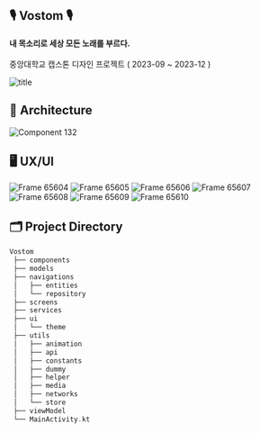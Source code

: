 ## 🎙 Vostom 🎙
<b>내 목소리로 세상 모든 노래를 부르다.</b><br/><br/>
중앙대학교 캡스톤 디자인 프로젝트 ( 2023-09 ~ 2023-12 )

![title](https://github.com/CAU23-Capstone-Design-2/.github/assets/29995267/02f11027-df65-4abe-875c-a2ce391ccd0d)

## 🐲 Architecture 
![Component 132](https://github.com/CAU23-Capstone-Design-2/Android/assets/29995267/4b1a5aa4-a761-49b3-8a14-35f1e0a41c3f)

## 🖥 UX/UI
![Frame 65604](https://github.com/CAU23-Capstone-Design-2/Android/assets/29995267/585c5669-7f35-4088-9890-b607162df53d)
![Frame 65605](https://github.com/CAU23-Capstone-Design-2/Android/assets/29995267/2432ec95-b701-4072-b026-d3ad919b8b5a)
![Frame 65606](https://github.com/CAU23-Capstone-Design-2/Android/assets/29995267/e3aff134-dc5b-4816-8460-4127b5144bcb)
![Frame 65607](https://github.com/CAU23-Capstone-Design-2/Android/assets/29995267/cdf9d8e1-1b20-484e-ae27-e3c7f782e5cd)
![Frame 65608](https://github.com/CAU23-Capstone-Design-2/Android/assets/29995267/89fae434-2e1c-44b6-9160-72da4b1a62cd)
![Frame 65609](https://github.com/CAU23-Capstone-Design-2/Android/assets/29995267/28597cd5-ad1b-4739-9a4e-569c8471fb46)
![Frame 65610](https://github.com/CAU23-Capstone-Design-2/Android/assets/29995267/92bf5796-fe18-42c1-ad81-2edf9036c44a)

## 🗂 Project Directory
```swift
Vostom
 ├── components
 ├── models
 ├── navigations
 │   ├── entities
 │   └── repository
 ├── screens
 ├── services
 ├── ui
 │   └── theme
 ├── utils
 │   ├── animation
 │   ├── api
 │   ├── constants
 │   ├── dummy
 │   ├── helper
 │   ├── media
 │   ├── networks
 │   └── store
 ├── viewModel
 └── MainActivity.kt
```
